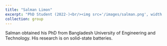 ```yaml
---
title: "Salman Limon"
excerpt: "PhD Student (2022-)<br/><img src='/images/salman.png', width = '400', height = '300'>"
collection: group
---
```


Salman obtained his PhD from Bangladesh University of Engineering and Technology. His research is on solid-state batteries.
